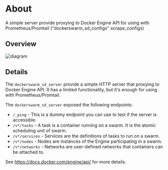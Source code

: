# About
A simple server provide proxying to Docker Engine API for using with Prometheus/Promtail ("dockerswarm_sd_configs" scrape_configs)

## Overview
![diagram](https://github.com/socheatsok78/dockerswarm_sd_server/assets/4363857/39958a43-b9b0-4c01-ab11-c755917e3d54)

## Details

The `dockerswarm_sd_server` provide a simple HTTP server that proxying to Docker Engine API. It has a limited functionality, but it's enough for using with Prometheus/Promtail.

The `dockerswarm_sd_server` exposed the following endpoints:

- `/_ping` - This is a dummy endpoint you can use to test if the server is accessible.
- `/v*/tasks` - A task is a container running on a swarm. It is the atomic scheduling unit of swarm.
- `/v*/services` - Services are the definitions of tasks to run on a swarm.
- `/v*/nodes` - Nodes are instances of the Engine participating in a swarm.
- `/v*/networks` - Networks are user-defined networks that containers can be attached to.

See https://docs.docker.com/engine/api/ for more details.
